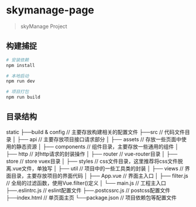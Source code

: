 # skymanage-page

> skyManage Project

## 构建捕捉

``` bash
# 安装依赖
npm install

# 本地启动
npm run dev

# 项目打包
npm run build
```

## 目录结构
static
├──build & config // 主要存放构建相关的配置文件
├──src // 代码文件目录
│   ├── api // 主要存放项目接口请求部分
│   ├── assets // 存放一些页面中使用的静态资源
│   ├── components // 组件目录，主要存放一些通用的组件
│   ├── http // 对http请求的封装操作
│   ├── router // vue-router目录
│   ├── store // store vuex目录
│   ├── styles // css文件目录，这里推荐将css文件脱离.vue文件，单独写
│   ├── util // 项目中的一些工具类的封装
│   ├── views // 界面目录，主要存放项目的界面代码
│   ├── App.vue // 界面主入口
│   ├── filter.js // 全局的过滤函数，使用Vue.filter()定义
│   └── main.js // 工程主入口
├──.eslintrc.js // eslint配置文件
├──.postcssrc.js // postcss配置文件
├──index.html // 单页面主页
└──package.json // 项目依赖包等配置文件


